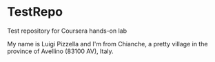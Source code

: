 # TestRepo
Test repository for Coursera hands-on lab

My name is Luigi Pizzella and I'm from Chianche, a pretty village in the province of Avellino (83100 AV), Italy.
